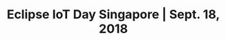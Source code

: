 ---
title: "Eclipse IoT Day Singapore | Sept. 18, 2018"
description: "Eclipse IoT Day will take place on Sep 18, 2018 in Singapore. Join us for an event packed with great speakers covering a wide range of IoT topics."
keywords: ["eclipse", "eclipse iot", "internet of things", "iot", "events", "singapore", "asia"]
share_img: "eclipse-iot-day-singapore-2018/images/preview.png"
page_favicon: "eclipse-iot-day-singapore-2018/images/favicon.png"
disable_css: "true"
disable_js: "true"
---
